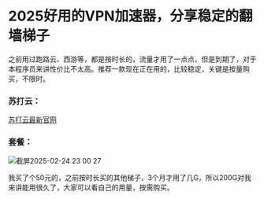 # 2025好用的VPN加速器，分享稳定的翻墙梯子
之前用过跑路云、西游等，都是按时长的，流量才用了一点点，但是到期了，对于本程序员来讲性价比不太高。推荐一款现在正在用的，比较稳定，关键是按量购买，不限时。

### 苏打云：
[苏打云最新官网](https://l90x.soda07.cc/register?code=jp45SI0Q)
### 套餐：
![截屏2025-02-24 23 00 27](https://github.com/user-attachments/assets/273ae7fd-1e07-4e6f-b15a-7f0405910ed8)

我买了个50元的，之前按时长买的其他梯子，3个月才用了几G，所以200G对我来讲能用很久了，大家可以看自己的用量，按需购买。
